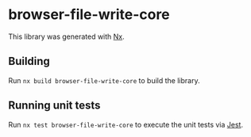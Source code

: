 # browser-file-write-core

This library was generated with [Nx](https://nx.dev).

## Building

Run `nx build browser-file-write-core` to build the library.

## Running unit tests

Run `nx test browser-file-write-core` to execute the unit tests via [Jest](https://jestjs.io).
